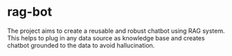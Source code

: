 # rag-bot

The project aims to create a reusable and robust chatbot using RAG system. This helps to plug in any data source as knowledge base and creates chatbot grounded to the data to avoid hallucination.
